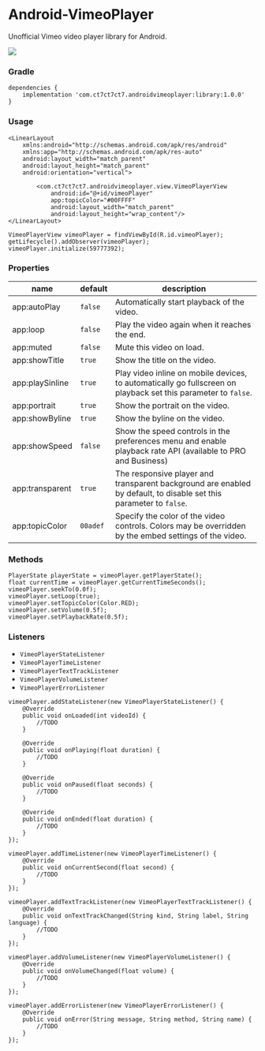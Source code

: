 # Android-VimeoPlayer
Unofficial Vimeo video player library for Android.

[![](https://api.bintray.com/packages/ct7ct7ct7/maven/AndroidVimeoPlayer/images/download.svg)](https://bintray.com/ct7ct7ct7/maven/AndroidVimeoPlayer/_latestVersion)



### **Gradle**

```
dependencies {
    implementation 'com.ct7ct7ct7.androidvimeoplayer:library:1.0.0'
}
```

### **Usage**
```
<LinearLayout
    xmlns:android="http://schemas.android.com/apk/res/android"
    xmlns:app="http://schemas.android.com/apk/res-auto"
    android:layout_width="match_parent"
    android:layout_height="match_parent"
    android:orientation="vertical">
    
        <com.ct7ct7ct7.androidvimeoplayer.view.VimeoPlayerView
            android:id="@+id/vimeoPlayer"
            app:topicColor="#00FFFF"
            android:layout_width="match_parent"
            android:layout_height="wrap_content"/>
</LinearLayout>
```

```
VimeoPlayerView vimeoPlayer = findViewById(R.id.vimeoPlayer);
getLifecycle().addObserver(vimeoPlayer);
vimeoPlayer.initialize(59777392);
```

### **Properties**
name               | default  | description
-------------------| -------- | -----------
app:autoPlay       | `false`  | Automatically start playback of the video. 
app:loop           | `false`  | Play the video again when it reaches the end.
app:muted          | `false`  | Mute this video on load.
app:showTitle      | `true`   | Show the title on the video.
app:playSinline    | `true`   | Play video inline on mobile devices, to automatically go fullscreen on playback set this parameter to `false`.
app:portrait       | `true`   | Show the portrait on the video.
app:showByline     | `true`   | Show the byline on the video.
app:showSpeed      | `false`  | Show the speed controls in the preferences menu and enable playback rate API (available to PRO and Business)
app:transparent    | `true`   | The responsive player and transparent background are enabled by default, to disable set this parameter to `false`.
app:topicColor     | `00adef` | Specify the color of the video controls. Colors may be overridden by the embed settings of the video.


### **Methods**
```
PlayerState playerState = vimeoPlayer.getPlayerState();
float currentTime = vimeoPlayer.getCurrentTimeSeconds();
vimeoPlayer.seekTo(0.0f);
vimeoPlayer.setLoop(true);
vimeoPlayer.setTopicColor(Color.RED);
vimeoPlayer.setVolume(0.5f);
vimeoPlayer.setPlaybackRate(0.5f);
```

### **Listeners**
* `VimeoPlayerStateListener`
* `VimeoPlayerTimeListener`
* `VimeoPlayerTextTrackListener`
* `VimeoPlayerVolumeListener`
* `VimeoPlayerErrorListener`

```
vimeoPlayer.addStateListener(new VimeoPlayerStateListener() {
    @Override
    public void onLoaded(int videoId) {
        //TODO
    }

    @Override
    public void onPlaying(float duration) {
        //TODO
    }

    @Override
    public void onPaused(float seconds) {
        //TODO
    }

    @Override
    public void onEnded(float duration) {
        //TODO
    }
});
```

```
vimeoPlayer.addTimeListener(new VimeoPlayerTimeListener() {
    @Override
    public void onCurrentSecond(float second) {
        //TODO
    }
});
```

```
vimeoPlayer.addTextTrackListener(new VimeoPlayerTextTrackListener() {
    @Override
    public void onTextTrackChanged(String kind, String label, String language) {
        //TODO
    }
});
```

```
vimeoPlayer.addVolumeListener(new VimeoPlayerVolumeListener() {
    @Override
    public void onVolumeChanged(float volume) {
        //TODO
    }
});
```

```
vimeoPlayer.addErrorListener(new VimeoPlayerErrorListener() {
    @Override
    public void onError(String message, String method, String name) {
        //TODO
    }
});
```
